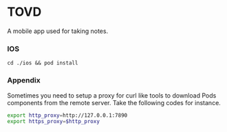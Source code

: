 # TOVD
A mobile app used for taking notes.

### IOS

`cd ./ios && pod install`


### Appendix


Sometimes you need to setup a proxy for curl like tools to download Pods components from the remote server. Take the following codes for instance.

```bash
export http_proxy=http://127.0.0.1:7890
export https_proxy=$http_proxy
```